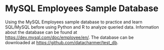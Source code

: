 # MySQL Employees Sample Database

Using the MySQL Employees sample database to practice and learn SQL/MySQL before using Python and R to analyze queried data. Information about the database can be found at https://dev.mysql.com/doc/employee/en/. The database can be downloaded at https://github.com/datacharmer/test_db.
